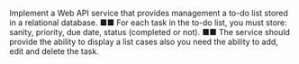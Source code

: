 Implement a Web API service that provides management
a to-do list stored in a relational database.
■■ For each task in the to-do list, you must store:
sanity, priority, due date, status (completed
or not).
■■ The service should provide the ability to display a list
cases also
you need the ability to add, edit and delete
the task.
